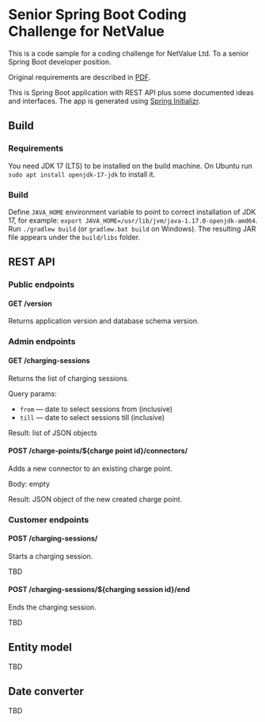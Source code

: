 # Senior Spring Boot Coding Challenge for NetValue

This is a code sample for a coding challenge for NetValue Ltd.
To a senior Spring Boot developer position.

Original requirements are described in [PDF](docs/Spring%20Boot%20Coding%20Challenge.pdf).

This is Spring Boot application with REST API plus some documented ideas and interfaces.
The app is generated using [Spring Initializr](https://start.spring.io/#!type=gradle-project&language=kotlin&platformVersion=3.0.1&packaging=jar&jvmVersion=17&groupId=nz.netvalue&artifactId=codechallenge&name=codechallenge&description=Senior%20Spring%20Boot%20Coding%20Challenge%20for%20NetValue&packageName=nz.netvalue.codechallenge&dependencies=web,h2,security).

## Build

### Requirements

You need JDK 17 (LTS) to be installed on the build machine. 
On Ubuntu run `sudo apt install openjdk-17-jdk` to install it.

### Build

Define `JAVA_HOME` environment variable to point to correct installation of JDK 17, for example: `export JAVA_HOME=/usr/lib/jvm/java-1.17.0-openjdk-amd64`.
Run `./gradlew build` (or `gradlew.bat build` on Windows).
The resulting JAR file appears under the `build/libs` folder.

## REST API

### Public endpoints

#### GET /version

Returns application version and database schema version.

### Admin endpoints

#### GET /charging-sessions

Returns the list of charging sessions.

Query params: 
* `from` — date to select sessions from (inclusive)
* `till` — date to select sessions till (inclusive)

Result: list of JSON objects

#### POST /charge-points/${charge point id}/connectors/

Adds a new connector to an existing charge point.

Body: empty

Result: JSON object of the new created charge point.

### Customer endpoints

#### POST /charging-sessions/

Starts a charging session.

TBD

#### POST /charging-sessions/${charging session id}/end

Ends the charging session.

TBD

## Entity model

TBD

## Date converter

TBD



